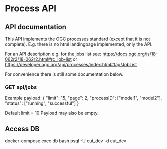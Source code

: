 # Process API

## API documentation
This API implements the OGC processes standard (except that it is not complete). E.g. there is no html landingpage implemented, only the API.

For an API description e.g. for the jobs list see:
https://docs.ogc.org/is/18-062r2/18-062r2.html#rc_job-list
or
https://developer.ogc.org/api/processes/index.html#tag/JobList

For convenience there is still some documentation below.

### GET api/jobs
Example payload:
{
    "limit": 15,
    "page": 2,
    "processID": ["model1", "model2"],
    "status": ["running", "successful"]
}

Default limit = 10
Payload may also be empty.

## Access DB
docker-compose exec db bash
psql -U cut_dev -d cut_dev
